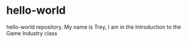 # hello-world
hello-world repository.
My name is Trey, I am in the Introduction to the Game Industry class
